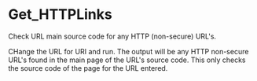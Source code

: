 # Get_HTTPLinks
Check URL main source code for any HTTP (non-secure) URL's. 

CHange the URL for URI and run. The output will be any HTTP non-secure URL's found in the main page of the URL's source code. This only checks the source code of the page for the URL entered. 
